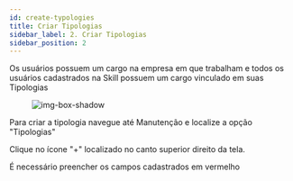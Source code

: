 ```yaml
---
id: create-typologies 
title: Criar Tipologias
sidebar_label: 2. Criar Tipologias
sidebar_position: 2
---
```


Os usuários possuem um cargo na empresa em que trabalham e todos os usuários cadastrados na Skill possuem um cargo vinculado em suas Tipologias

<figure>

![img-box-shadow](/img/university/maintenance/typologies.png)
</figure>

Para criar a tipologia navegue até Manutenção e localize a opção "Tipologias"

Clique no ícone "+" localizado no canto superior direito da tela.

É necessário preencher os campos cadastrados em vermelho
